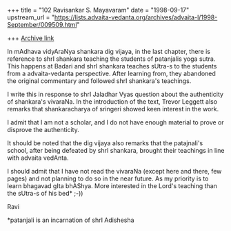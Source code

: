 +++
title = "102 Ravisankar S. Mayavaram"
date = "1998-09-17"
upstream_url = "https://lists.advaita-vedanta.org/archives/advaita-l/1998-September/009509.html"

+++
[Archive link](https://lists.advaita-vedanta.org/archives/advaita-l/1998-September/009509.html)

In mAdhava vidyAraNya shankara dig vijaya, in the last chapter,
there is reference to shrI shankara teaching the students of
patanjalis yoga sutra. This happens at Badari and shrI shankara
teaches sUtra-s to the students from a advaita-vedanta
perspective. After learning from, they abandoned the original
commentary and followed shrI shankara's teachings.

I write this in response to shrI Jaladhar Vyas question about the
authenticity of shankara's vivaraNa. In the introduction of the
text, Trevor Leggett also remarks that shankaracharya of sringeri
showed keen interest in the work.

I admit that I am not a scholar, and I do not have enough
material to prove or disprove the authenticity.

It should be noted that the dig vijaya also remarks that the
patajnali's school, after being defeated by shrI shankara,
brought their teachings in line with advaita vedAnta.

I should admit that I have not read the vivaraNa (except here and
there, few pages) and not planning to do so in the near future.
As my priority is to learn bhagavad gIta bhAShya.  More
interested in the Lord's teaching than the sUtra-s of his bed*
;-))


Ravi


*patanjali is an incarnation of shrI Adishesha

